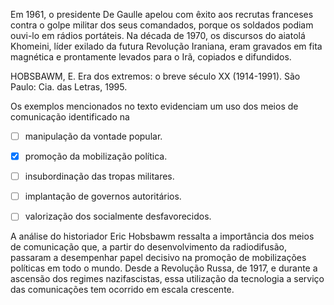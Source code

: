 

Em 1961, o presidente De Gaulle apelou com êxito aos recrutas franceses contra o golpe militar dos seus comandados, porque os soldados podiam ouvi-lo em rádios portáteis. Na década de 1970, os discursos do aiatolá Khomeini, líder exilado da futura Revolução Iraniana, eram gravados em fita magnética e prontamente levados para o Irã, copiados e difundidos.

HOBSBAWM, E. Era dos extremos: o breve século XX (1914-1991). São Paulo: Cia. das Letras, 1995.

Os exemplos mencionados no texto evidenciam um uso dos meios de comunicação identificado na



- [ ] manipulação da vontade popular.
- [x] promoção da mobilização política.
- [ ] insubordinação das tropas militares.
- [ ] implantação de governos autoritários.
- [ ] valorização dos socialmente desfavorecidos.


A análise do historiador Eric Hobsbawm ressalta a importância dos meios de comunicação que, a partir do desenvolvimento da radiodifusão, passaram a desempenhar papel decisivo na promoção de mobilizações políticas em todo o mundo. Desde a Revolução Russa, de 1917, e durante a ascensão dos regimes nazifascistas, essa utilização da tecnologia a serviço das comunicações tem ocorrido em escala crescente.

        